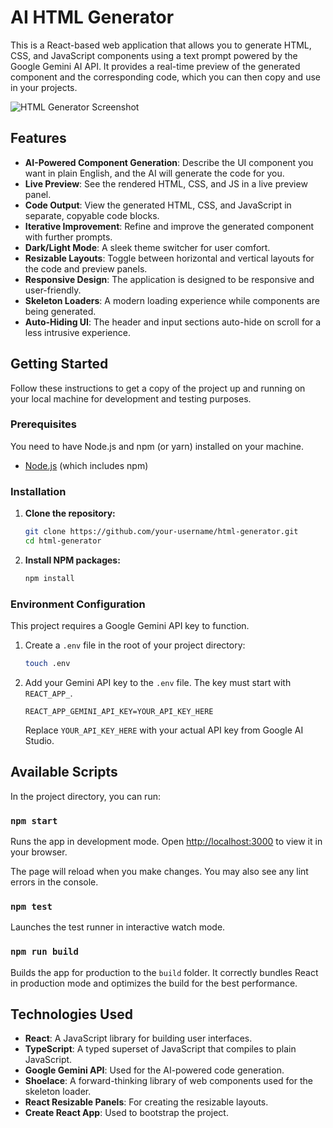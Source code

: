 # AI HTML Generator

This is a React-based web application that allows you to generate HTML, CSS, and JavaScript components using a text prompt powered by the Google Gemini AI API. It provides a real-time preview of the generated component and the corresponding code, which you can then copy and use in your projects.

![HTML Generator Screenshot](https://i.imgur.com/EWB1tnv.png)

## Features

- **AI-Powered Component Generation**: Describe the UI component you want in plain English, and the AI will generate the code for you.
- **Live Preview**: See the rendered HTML, CSS, and JS in a live preview panel.
- **Code Output**: View the generated HTML, CSS, and JavaScript in separate, copyable code blocks.
- **Iterative Improvement**: Refine and improve the generated component with further prompts.
- **Dark/Light Mode**: A sleek theme switcher for user comfort.
- **Resizable Layouts**: Toggle between horizontal and vertical layouts for the code and preview panels.
- **Responsive Design**: The application is designed to be responsive and user-friendly.
- **Skeleton Loaders**: A modern loading experience while components are being generated.
- **Auto-Hiding UI**: The header and input sections auto-hide on scroll for a less intrusive experience.

## Getting Started

Follow these instructions to get a copy of the project up and running on your local machine for development and testing purposes.

### Prerequisites

You need to have Node.js and npm (or yarn) installed on your machine.

- [Node.js](https://nodejs.org/) (which includes npm)

### Installation

1.  **Clone the repository:**

    ```sh
    git clone https://github.com/your-username/html-generator.git
    cd html-generator
    ```

2.  **Install NPM packages:**
    ```sh
    npm install
    ```

### Environment Configuration

This project requires a Google Gemini API key to function.

1.  Create a `.env` file in the root of your project directory:

    ```sh
    touch .env
    ```

2.  Add your Gemini API key to the `.env` file. The key must start with `REACT_APP_`.
    ```env
    REACT_APP_GEMINI_API_KEY=YOUR_API_KEY_HERE
    ```
    Replace `YOUR_API_KEY_HERE` with your actual API key from Google AI Studio.

## Available Scripts

In the project directory, you can run:

### `npm start`

Runs the app in development mode.
Open [http://localhost:3000](http://localhost:3000) to view it in your browser.

The page will reload when you make changes. You may also see any lint errors in the console.

### `npm test`

Launches the test runner in interactive watch mode.

### `npm run build`

Builds the app for production to the `build` folder.
It correctly bundles React in production mode and optimizes the build for the best performance.

## Technologies Used

- **React**: A JavaScript library for building user interfaces.
- **TypeScript**: A typed superset of JavaScript that compiles to plain JavaScript.
- **Google Gemini API**: Used for the AI-powered code generation.
- **Shoelace**: A forward-thinking library of web components used for the skeleton loader.
- **React Resizable Panels**: For creating the resizable layouts.
- **Create React App**: Used to bootstrap the project.
